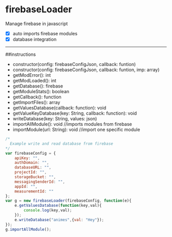 # firebaseLoader
Manage firebase in javascript
- [x] auto imports firebase modules
- [x] database integration
-------------------------------------------------
##instructions
- constructor(config: firebaseConfigJson, callback: funtion)
- constructor(config: firebaseConfigJson, callback: funtion, imp: array)
- getModError(): int
- getModLoaded(): int
- getDatabase(): firebase
- getModuleStats(): boolean
- getCallback(): function
- getImportFiles(): array
- getValuesDatabase(callback: function): void
- getValueKeyDatabase(key: String, callback: function): void
- writeDatabase(key: String, values: json)
- importAllModule(): void //imports modules from firebase
- importModule(url: String): void //import one specific module
```js
/*
  Example write and read database from firebase
*/
var firebaseConfig = {
    apiKey: "",
    authDomain: "",
    databaseURL: "",
    projectId: "",
    storageBucket: "",
    messagingSenderId: "",
    appId: "",
    measurementId: ""
};
var g = new firebaseLoader(firebaseConfig, function(e){
    e.getValuesDatabase(function(key,val){
        console.log(key,val);
    });
    e.writeDatabase("animes",{val: "Hey"});
});
g.importAllModule();
```

